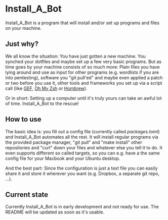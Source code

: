 # Install_A_Bot

Install_A_Bot is a program that will install and/or set up programs and files on your machine.

## Just why?

We all know the situation:
You have just gotten a new machine.
You synched your dotfiles and maybe set up a few very basic programs.
But as time goes by your machine consists of so much more:
Plain files you have lying around and use as input for other programs (e.g. wordlists if you are into pentesting), software you "git pull'ed" and maybe even applied a patch or two before you use it,
other tools and frameworks you set up via a script call (like [GEF](https://github.com/hugsy/gef), [Oh My Zsh](https://ohmyz.sh) or [Hombrew](https://brew.sh)).

Or in short: Setting up a computer until it's truly yours can take an awful lot of time. Install_A_Bot to the rescue!

## How to use

The basic idea is: you fill out a config file (currently called _packages.toml_) and Install_A_Bot automates all the rest.
It will install regular programs via the provided package manager, "git pull" and "make install" other repositories and "curl" down your files and whatever else you tell it to do.
It even supports different so called targets, so you can e.g. have a the same config file for your Macbook and your Ubuntu desktop.

And the best part:
Since the configuration is just a text file you can easily share it and store it wherever you want (e.g. Dropbox, a separate git repo, ...).

## Current state

Currently Install_A_Bot is in early development and not ready for use.
The README will be updated as soon as it's usable.